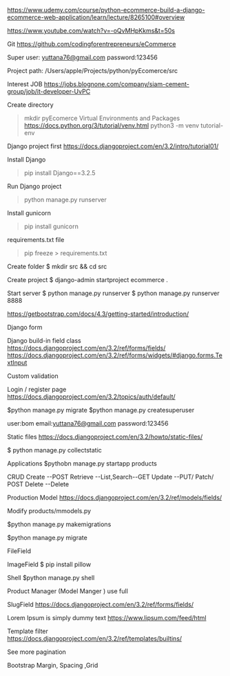 https://www.udemy.com/course/python-ecommerce-build-a-django-ecommerce-web-application/learn/lecture/8265100#overview


https://www.youtube.com/watch?v=-oQvMHpKkms&t=50s

Git 
https://github.com/codingforentrepreneurs/eCommerce

Super user:
yuttana76@gmail.com
password:123456


Project path:
/Users/apple/Projects/python/pyEcomerce/src

Interest JOB
https://jobs.blognone.com/company/siam-cement-group/job/it-developer-UvPC

Create directory
>mkdir pyEcomerce
Virtual Environments and Packages
https://docs.python.org/3/tutorial/venv.html
>python3 -m venv tutorial-env

Django project first
https://docs.djangoproject.com/en/3.2/intro/tutorial01/

Install Django
>pip install Django==3.2.5

Run Django project
>python manage.py runserver

Install gunicorn
>pip install gunicorn

requirements.txt file
>pip freeze > requirements.txt

Create folder
$ mkdir src && cd src
 
Create project
$ django-admin startproject ecommerce .
 
Start server
$ python manage.py runserver
$ python manage.py runserver 8888
 
 
https://getbootstrap.com/docs/4.3/getting-started/introduction/
 
 
Django form


Django build-in field class
https://docs.djangoproject.com/en/3.2/ref/forms/fields/
https://docs.djangoproject.com/en/3.2/ref/forms/widgets/#django.forms.TextInput

Custom validation

Login / register page
https://docs.djangoproject.com/en/3.2/topics/auth/default/

$python manage.py migrate
$python manage.py createsuperuser

user:bom
email:yuttana76@gmail.com
password:123456

Static files
https://docs.djangoproject.com/en/3.2/howto/static-files/

$ python manage.py collectstatic


Applications
$pythobn manage.py startapp products


CRUD
Create	--POST
Retrieve --List,Search--GET
Update --PUT/ Patch/ POST
Delete --Delete
 
Production Model
https://docs.djangoproject.com/en/3.2/ref/models/fields/


Modify
products/mmodels.py


$python manage.py makemigrations

$python manage.py migrate

FileField

ImageField
$ pip install pillow

Shell
$python manage.py shell

Product Manager (Model Manger ) use full

SlugField
https://docs.djangoproject.com/en/3.2/ref/forms/fields/


Lorem Ipsum is simply dummy text
https://www.lipsum.com/feed/html

Template filter
https://docs.djangoproject.com/en/3.2/ref/templates/builtins/

See more pagination

Bootstrap Margin, Spacing ,Grid

